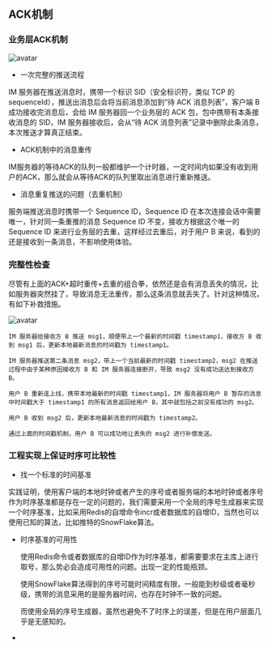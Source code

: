 ## ACK机制

### 业务层ACK机制

![avatar](D:\VsCodePro\TechNote\src\Image\ACK机制.jpg)

-  一次完整的推送流程

IM 服务器在推送消息时，携带一个标识 SID（安全标识符，类似 TCP 的 sequenceId），推送出消息后会将当前消息添加到“待 ACK 消息列表”，客户端 B 成功接收完消息后，会给 IM 服务器回一个业务层的 ACK 包，包中携带有本条接收消息的 SID，IM 服务器接收后，会从“待 ACK 消息列表”记录中删除此条消息，本次推送才算真正结束。

-  ACK机制中的消息重传

IM服务器的等待ACK的队列一般都维护一个计时器，一定时间内如果没有收到用户的ACK，那么就会从等待ACK的队列里取出消息进行重新推送。

- 消息重复推送的问题（去重机制）

服务端推送消息时携带一个 Sequence ID，Sequence ID 在本次连接会话中需要唯一，针对同一条重推的消息 Sequence ID 不变，接收方根据这个唯一的 Sequence ID 来进行业务层的去重，这样经过去重后，对于用户 B 来说，看到的还是接收到一条消息，不影响使用体验。





### 完整性检查

尽管有上面的ACK+超时重传+去重的组合拳，依然还是会有消息丢失的情况，比如服务器突然挂了，导致消息无法重传，那么这条消息就丢失了。针对这种情况，有如下补救措施。			

![avatar](../../Image/完整性检查.jpg)

```
IM 服务器给接收方 B 推送 msg1，顺便带上一个最新的时间戳 timestamp1，接收方 B 收到 msg1 后，更新本地最新消息的时间戳为 timestamp1。

IM 服务器推送第二条消息 msg2，带上一个当前最新的时间戳 timestamp2，msg2 在推送过程中由于某种原因接收方 B 和 IM 服务器连接断开，导致 msg2 没有成功送达到接收方 B。

用户 B 重新连上线，携带本地最新的时间戳 timestamp1，IM 服务器将用户 B 暂存的消息中时间戳大于 timestamp1 的所有消息返回给用户 B，其中就包括之前没有成功的 msg2。

用户 B 收到 msg2 后，更新本地最新消息的时间戳为 timestamp2。

通过上面的时间戳机制，用户 B 可以成功地让丢失的 msg2 进行补偿发送。
```

###  工程实现上保证时序可比较性

- 找一个标准的时间基准

实践证明，使用客户端的本地时钟或者产生的序号或者服务端的本地时钟或者序号作为时序基准都是存在一定的问题的，我们需要采用一个全局的序号生成器来实现一个时序基准，比如采用Redis的自增命令incr或者数据库的自增ID，当然也可以使用已知的算法，比如推特的SnowFlake算法。

- 时序基准的可用性

  使用Redis命令或者数据库的自增ID作为时序基准，都需要要求在主库上进行取号，那么势必会造成可用性的问题。出现一定的性能瓶颈。		

  使用SnowFlake算法得到的序号可能时间精度有限，一般能到秒级或者毫秒级，携带的消息采用的是服务器时间，也存在时钟不一致的问题。				

  而使用全局的序号生成器，虽然也避免不了时序上的误差，但是在用户层面几乎是无感知的。			

- 
